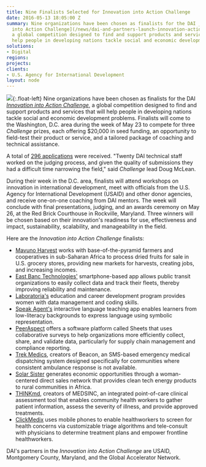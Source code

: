 ```yaml
---
title: Nine Finalists Selected for Innovation into Action Challenge
date: 2016-05-13 18:05:00 Z
summary: Nine organizations have been chosen as finalists for the DAI _[Innovation
  into Action Challenge](/news/dai-and-partners-launch-innovation-action-challenge)_,
  a global competition designed to find and support products and services that will
  help people in developing nations tackle social and economic development problems.
solutions:
- Digital
regions: 
projects: 
clients:
- U.S. Agency for International Development
layout: node
---
```


![][1]{:.float-left} Nine organizations have been chosen as finalists for the DAI _[Innovation into Action Challenge][2]_, a global competition designed to find and support products and services that will help people in developing nations tackle social and economic development problems. Finalists will come to the Washington, D.C. area during the week of May 23 to compete for three _Challenge_ prizes, each offering $20,000 in seed funding, an opportunity to field-test their product or service, and a tailored package of coaching and technical assistance.

A total of [296 applications][3] were received. "Twenty DAI technical staff worked on the judging process, and given the quality of submissions they had a difficult time narrowing the field," said _Challenge_ lead Doug McLean.

During their week in the D.C. area, finalists will attend workshops on innovation in international development, meet with officials from the U.S. Agency for International Development (USAID) and other donor agencies, and receive one-on-one coaching from DAI mentors. The week will conclude with final presentations, judging, and an awards ceremony on May 26, at the Red Brick Courthouse in Rockville, Maryland. Three winners will be chosen based on their innovation's readiness for use, effectiveness and impact, sustainability, scalability, and manageability in the field.

Here are the _Innovation into Action Challenge_ finalists:

* [Mavuno Harvest][4] works with base-of-the-pyramid farmers and cooperatives in sub-Saharan Africa to process dried fruits for sale in U.S. grocery stores, providing new markets for harvests, creating jobs, and increasing incomes.
* [East Banc Technologies'][5] smartphone-based app allows public transit organizations to easily collect data and track their fleets, thereby improving reliability and maintenance.
* [Laboratoria's][6] education and career development program provides women with data management and coding skills.
* [Speak Agent's][7] interactive language teaching app enables learners from low-literacy backgrounds to express language using symbolic representation.
* [PeerAspect][8] offers a software platform called Sheets that uses collaborative surveys to help organizations more efficiently collect, share, and validate data, particularly for supply chain management and compliance reporting.
* [Trek Medics][9], creators of Beacon, an SMS-based emergency medical dispatching system designed specifically for communities where consistent ambulance response is not available.
* [Solar Sister][10] generates economic opportunities through a woman-centered direct sales network that provides clean tech energy products to rural communities in Africa.
* [THINKmd][11], creators of MEDSINC, an integrated point-of-care clinical assessment tool that enables community health workers to gather patient information, assess the severity of illness, and provide approved treatments.
* [ClickMedix][12] uses mobile phones to enable healthworkers to screen for health concerns via customizable triage algorithms and tele-consult with physicians to determine treatment plans and empower frontline healthworkers.

DAI's partners in the _Innovation into Action Challenge_ are USAID, Montgomery County, Maryland, and the Global Accelerator Network.

[1]: https://assetify-dai.com/news/badge.jpg
[2]: /news/dai-and-partners-launch-innovation-action-challenge
[3]: http://dai.com/sites/default/files/innovation_graphic.jpg
[4]: http://www.mavunoharvest.com/
[5]: http://eastbanctech.com/
[6]: http://laboratoria.la/
[7]: http://www.speakagent.com/
[8]: http://www.peeraspect.com/
[9]: http://trekmedics.org/
[10]: http://www.solarsister.org/
[11]: http://www.thinkmd.org/
[12]: http://clickmedix.com/
